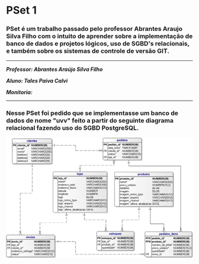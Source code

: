 # PSet 1

### PSet é um trabalho passado pelo professor Abrantes Araujo Silva Filho com o intuito de aprender sobre a implementação de banco de dados e projetos lógicos, uso de SGBD's relacionais, e também sobre os sistemas de controle de versão GIT.

---
***Professor: Abrantes Araújo Silva Filho***

***Aluno: Tales Paiva Calvi***

***Monitoria:***

---
### Nesse PSet foi pedido que se implementasse um banco de dados de nome "uvv" feito a partir do seguinte diagrama relacional fazendo uso do SGBD PostgreSQL.
![alt](https://github.com/talespcalvi/uvv_bd1_cc1mb/blob/main/PSet1/lojas-uvv.png)
